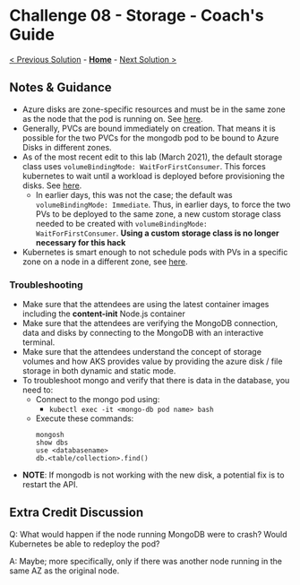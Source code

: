 # Challenge 08 - Storage - Coach's Guide 

[< Previous Solution](./Solution-07.md) - **[Home](./README.md)** - [Next Solution >](./Solution-09.md)

## Notes & Guidance
- Azure disks are zone-specific resources and must be in the same zone as the node that the pod is running on. See [here](https://docs.microsoft.com/en-us/azure/aks/availability-zones#azure-disks-limitations).
- Generally, PVCs are bound immediately on creation. That means it is possible for the two PVCs for the mongodb pod to be bound to Azure Disks in different zones.
- As of the most recent edit to this lab (March 2021), the default storage class uses `volumeBindingMode: WaitForFirstConsumer`.  This forces kubernetes to wait until a workload is deployed before provisioning the disks. See [here](https://kubernetes.io/docs/concepts/storage/storage-classes/#volume-binding-mode).
  - In earlier days, this was not the case; the default was `volumeBindingMode: Immediate`.  Thus, in earlier days, to force the two PVs to be deployed to the same zone, a new custom storage class needed to be created with `volumeBindingMode: WaitForFirstConsumer`.  **Using a custom storage class is no longer necessary for this hack**
- Kubernetes is smart enough to not schedule pods with PVs in a specific zone on a node in a different zone, see [here](https://kubernetes.io/docs/setup/best-practices/multiple-zones/#storage-access-for-zones).


### Troubleshooting

- Make sure that the attendees are using the latest container images including the **content-init** Node.js container
- Make sure that the attendees are verifying the MongoDB connection, data and disks by connecting to the MongoDB with an interactive terminal.
- Make sure that the attendees understand the concept of storage volumes and how AKS provides value by providing the azure disk / file storage in both dynamic and static mode.
- To troubleshoot mongo and verify that there is data in the database, you need to:
	- Connect to the mongo pod using: 
		- `kubectl exec -it <mongo-db pod name> bash`
	- Execute these commands:
		```
		mongosh
		show dbs
		use <databasename>
		db.<table/collection>.find()
		```
- **NOTE**: If mongodb is not working with the new disk, a potential fix is to restart the API.

## Extra Credit Discussion
Q: What would happen if the node running MongoDB were to crash?  Would Kubernetes be able to redeploy the pod?

A:  Maybe; more specifically, only if there was another node running in the same AZ as the original node.
